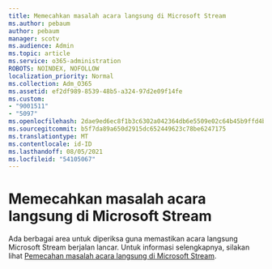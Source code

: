 ```yaml
---
title: Memecahkan masalah acara langsung di Microsoft Stream
ms.author: pebaum
author: pebaum
manager: scotv
ms.audience: Admin
ms.topic: article
ms.service: o365-administration
ROBOTS: NOINDEX, NOFOLLOW
localization_priority: Normal
ms.collection: Adm_O365
ms.assetid: ef2df989-8539-48b5-a324-97d2e09f14fe
ms.custom:
- "9001511"
- "5097"
ms.openlocfilehash: 2dae9ed6ec8f1b3c6302a042364db6e5509e02c64b45b9ffd4bdf567fdd97298
ms.sourcegitcommit: b5f7da89a650d2915dc652449623c78be6247175
ms.translationtype: MT
ms.contentlocale: id-ID
ms.lasthandoff: 08/05/2021
ms.locfileid: "54105067"
---
```

# <a name="troubleshooting-live-events-in-microsoft-stream"></a>Memecahkan masalah acara langsung di Microsoft Stream

Ada berbagai area untuk diperiksa guna memastikan acara langsung Microsoft Stream berjalan lancar. Untuk informasi selengkapnya, silakan lihat [Pemecahan masalah acara langsung di Microsoft Stream](/stream/live-event-troubleshooting).

